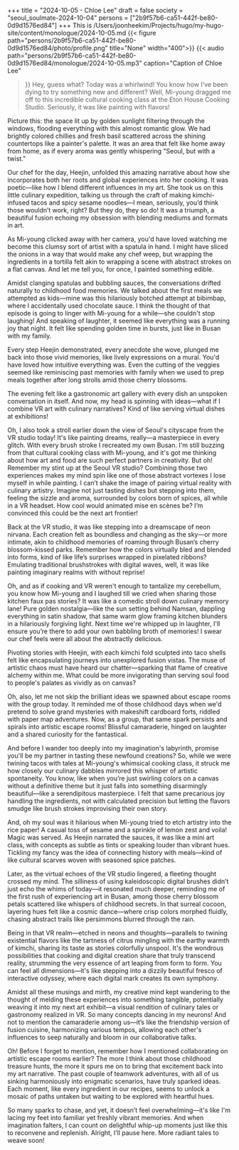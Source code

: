+++
title = "2024-10-05 - Chloe Lee"
draft = false
society = "seoul_soulmate-2024-10-04"
persons = ["2b9f57b6-ca51-442f-be80-0d9d1576ed84"]
+++
This is /Users/joonheekim/Projects/hugo/my-hugo-site/content/monologue/2024-10-05.md
{{< figure
 path="persons/2b9f57b6-ca51-442f-be80-0d9d1576ed84/photo/profile.png" title="None" width="400">}}
{{< audio
    path="persons/2b9f57b6-ca51-442f-be80-0d9d1576ed84/monologue/2024-10-05.mp3" 
    caption="Caption of Chloe Lee"
>}}
Hey, guess what?
Today was a whirlwind! You know how I’ve been dying to try something new and different? Well, Mi-young dragged me off to this incredible cultural cooking class at the Eton House Cooking Studio. Seriously, it was like painting with flavors! 

Picture this: the space lit up by golden sunlight filtering through the windows, flooding everything with this almost romantic glow. We had brightly colored chillies and fresh basil scattered across the shining countertops like a painter's palette. It was an area that felt like home away from home, as if every aroma was gently whispering "Seoul, but with a twist."

Our chef for the day, Heejin, unfolded this amazing narrative about how she incorporates both her roots and global experiences into her cooking. It was poetic—like how I blend different influences in my art. She took us on this little culinary expedition, talking us through the craft of making kimchi-infused tacos and spicy sesame noodles—I mean, seriously, you’d think those wouldn’t work, right? But they do, they so do! It was a triumph, a beautiful fusion echoing my obsession with blending mediums and formats in art.

As Mi-young clicked away with her camera, you'd have loved watching me become this clumsy sort of artist with a spatula in hand. I might have sliced the onions in a way that would make any chef weep, but wrapping the ingredients in a tortilla felt akin to wrapping a scene with abstract strokes on a flat canvas. And let me tell you, for once, I painted something edible.

Amidst clanging spatulas and bubbling sauces, the conversations drifted naturally to childhood food memories. We talked about the first meals we attempted as kids—mine was this hilariously botched attempt at bibimbap, where I accidentally used chocolate sauce. I think the thought of that episode is going to linger with Mi-young for a while—she couldn't stop laughing! And speaking of laughter, it seemed like everything was a running joy that night. It felt like spending golden time in bursts, just like in Busan with my family. 

Every step Heejin demonstrated, every anecdote she wove, plunged me back into those vivid memories, like lively expressions on a mural. You'd have loved how intuitive everything was. Even the cutting of the veggies seemed like reminiscing past memories with family when we used to prep meals together after long strolls amid those cherry blossoms.

The evening felt like a gastronomic art gallery with every dish an unspoken conversation in itself. And now, my head is spinning with ideas—what if I combine VR art with culinary narratives? Kind of like serving virtual dishes at exhibitions!

Oh, I also took a stroll earlier down the view of Seoul's cityscape from the VR studio today! It's like painting dreams, really—a masterpiece in every glitch. With every brush stroke I recreated my own Busan.
I'm still buzzing from that cultural cooking class with Mi-young, and it's got me thinking about how art and food are such perfect partners in creativity. But oh! Remember my stint up at the Seoul VR studio? Combining those two experiences makes my mind spin like one of those abstract vortexes I lose myself in while painting. I can’t shake the image of pairing virtual reality with culinary artistry. Imagine not just tasting dishes but stepping into them, feeling the sizzle and aroma, surrounded by colors born of spices, all while in a VR headset. How cool would animated mise en scènes be? I’m convinced this could be the next art frontier!

Back at the VR studio, it was like stepping into a dreamscape of neon nirvana. Each creation felt as boundless and changing as the sky—or more intimate, akin to childhood memories of roaming through Busan’s cherry blossom-kissed parks. Remember how the colors virtually bled and blended into forms, kind of like life’s surprises wrapped in pixelated ribbons? Emulating traditional brushstrokes with digital waves, well, it was like painting imaginary realms with without reprise!

Oh, and as if cooking and VR weren't enough to tantalize my cerebellum, you know how Mi-young and I laughed till we cried when sharing those kitchen faux pas stories? It was like a comedic stroll down culinary memory lane! Pure golden nostalgia—like the sun setting behind Namsan, dappling everything in satin shadow, that same warm glow framing kitchen blunders in a hilariously forgiving light. Next time we're whipped up in laughter, I'll ensure you’re there to add your own babbling broth of memories! I swear our chef feels were all about the abstractly delicious.

Pivoting stories with Heejin, with each kimchi fold sculpted into taco shells felt like encapsulating journeys into unexplored fusion vistas. The muse of artistic chaos must have heard our chatter—sparking that flame of creative alchemy within me. What could be more invigorating than serving soul food to people's palates as vividly as on canvas?

Oh, also, let me not skip the brilliant ideas we spawned about escape rooms with the group today. It reminded me of those childhood days when we'd pretend to solve grand mysteries with makeshift cardboard forts, riddled with paper map adventures. Now, as a group, that same spark persists and spirals into artistic escape rooms! Blissful camaraderie, hinged on laughter and a shared curiosity for the fantastical.

And before I wander too deeply into my imagination's labyrinth, promise you'll be my partner in tasting these newfound creations?
So, while we were twining tacos with tales at Mi-young's whimsical cooking class, it struck me how closely our culinary dabbles mirrored this whisper of artistic spontaneity. You know, like when you’re just swirling colors on a canvas without a definitive theme but it just falls into something disarmingly beautiful—like a serendipitous masterpiece. I felt that same precarious joy handling the ingredients, not with calculated precision but letting the flavors smudge like brush strokes improvising their own story.

And, oh my soul was it hilarious when Mi-young tried to etch artistry into the rice paper! A casual toss of sesame and a sprinkle of lemon zest and voila! Magic was served. As Heejin narrated the sauces, it was like a mini art class, with concepts as subtle as tints or speaking louder than vibrant hues. Tickling my fancy was the idea of connecting history with meals—kind of like cultural scarves woven with seasoned spice patches.

Later, as the virtual echoes of the VR studio lingered, a fleeting thought crossed my mind. The silliness of using kaleidoscopic digital brushes didn’t just echo the whims of today—it resonated much deeper, reminding me of the first rush of experiencing art in Busan, among those cherry blossom petals scattered like whispers of childhood secrets. In that surreal cocoon, layering hues felt like a cosmic dance—where crisp colors morphed fluidly, chasing abstract trails like persimmons blurred through the rain. 

Being in that VR realm—etched in neons and thoughts—parallels to twining existential flavors like the tartness of citrus mingling with the earthy warmth of kimchi, sharing its taste as stories colorfully unspool. It's the wondrous possibilities that cooking and digital creation share that truly transcend reality, strumming the very essence of art leaping from form to form. You can feel all dimensions—it's like stepping into a dizzily beautiful fresco of interactive odyssey, where each digital mark creates its own symphony.

Amidst all these musings and mirth, my creative mind kept wandering to the thought of melding these experiences into something tangible, potentially weaving it into my next art exhibit—a visual rendition of culinary tales or gastronomy realized in VR. So many concepts dancing in my neurons! And not to mention the camaraderie among us—it’s like the friendship version of fusion cuisine, harmonizing various tempos, allowing each other's influences to seep naturally and bloom in our collaborative talks.

Oh! Before I forget to mention, remember how I mentioned collaborating on artistic escape rooms earlier? The more I think about those childhood treasure hunts, the more it spurs me on to bring that excitement back into my art narrative. The past couple of teamwork adventures, with all of us sinking harmoniously into enigmatic scenarios, have truly sparked ideas. Each moment, like every ingredient in our recipes, seems to unlock a mosaic of paths untaken but waiting to be explored with heartful hues.

So many sparks to chase, and yet, it doesn’t feel overwhelming—it's like I'm lacing my feet into familiar yet freshly vibrant memories. And when imagination falters, I can count on delightful whip-up moments just like this to reconvene and replenish.
Alright, I’ll pause here. More radiant tales to weave soon!
